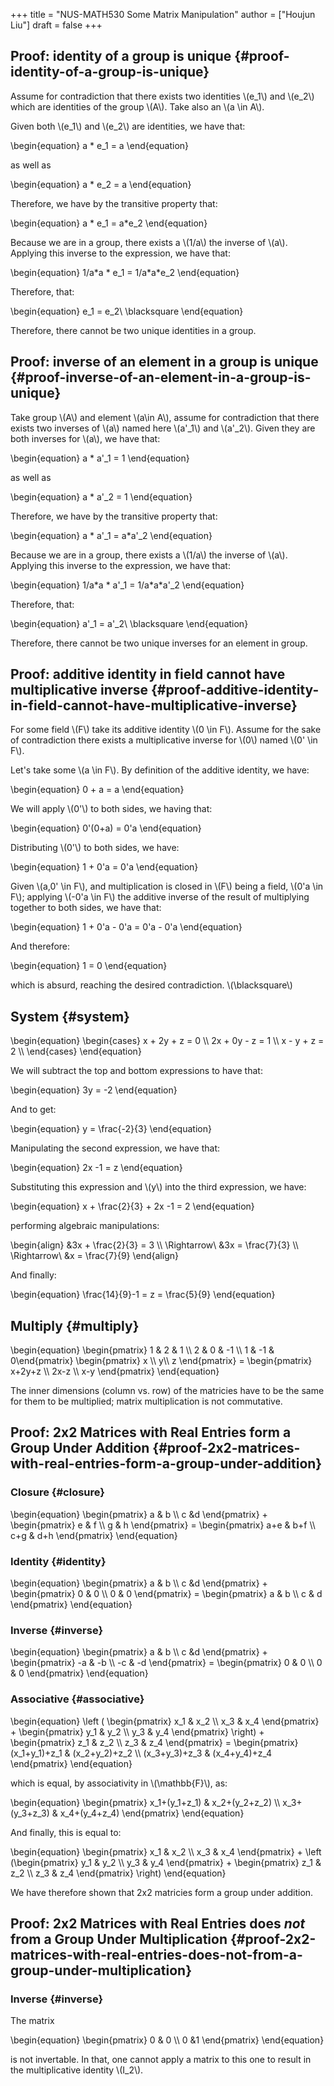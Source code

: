 +++
title = "NUS-MATH530 Some Matrix Manipulation"
author = ["Houjun Liu"]
draft = false
+++

## Proof: identity of a group is unique {#proof-identity-of-a-group-is-unique}

Assume for contradiction that there exists two identities \\(e\_1\\) and \\(e\_2\\) which are identities of the group \\(A\\). Take also an \\(a \in A\\).

Given both \\(e\_1\\) and \\(e\_2\\) are identities, we have that:

\begin{equation}
    a \* e\_1 = a
\end{equation}

as well as

\begin{equation}
    a \* e\_2 = a
\end{equation}

Therefore, we have by the transitive property that:

\begin{equation}
    a \* e\_1 = a\*e\_2
\end{equation}

Because we are in a group, there exists a \\(1/a\\) the inverse of \\(a\\). Applying this inverse to the expression, we have that:

\begin{equation}
    1/a\*a \* e\_1 = 1/a\*a\*e\_2
\end{equation}

Therefore, that:

\begin{equation}
    e\_1 = e\_2\ \blacksquare
\end{equation}

Therefore, there cannot be two unique identities in a group.


## Proof: inverse of an element in a group is unique {#proof-inverse-of-an-element-in-a-group-is-unique}

Take group \\(A\\) and element \\(a\in A\\), assume for contradiction that there exists two inverses of \\(a\\) named here \\(a'\_1\\) and \\(a'\_2\\). Given they are both inverses for \\(a\\), we have that:

\begin{equation}
    a \* a'\_1 = 1
\end{equation}

as well as

\begin{equation}
    a \* a'\_2 = 1
\end{equation}

Therefore, we have by the transitive property that:

\begin{equation}
    a \* a'\_1 = a\*a'\_2
\end{equation}

Because we are in a group, there exists a \\(1/a\\) the inverse of \\(a\\). Applying this inverse to the expression, we have that:

\begin{equation}
    1/a\*a \* a'\_1 = 1/a\*a\*a'\_2
\end{equation}

Therefore, that:

\begin{equation}
    a'\_1 = a'\_2\ \blacksquare
\end{equation}

Therefore, there cannot be two unique inverses for an element in group.


## Proof: additive identity in field cannot have multiplicative inverse {#proof-additive-identity-in-field-cannot-have-multiplicative-inverse}

For some field \\(F\\) take its additive identity \\(0 \in F\\). Assume for the sake of contradiction there exists a multiplicative inverse for \\(0\\) named \\(0' \in F\\).

Let's take some \\(a \in F\\). By definition of the additive identity, we have:

\begin{equation}
    0 + a = a
\end{equation}

We will apply \\(0'\\) to both sides, we having that:

\begin{equation}
    0'(0+a) = 0'a
\end{equation}

Distributing \\(0'\\) to both sides, we have:

\begin{equation}
   1 + 0'a = 0'a
\end{equation}

Given \\(a,0' \in F\\), and multiplication is closed in \\(F\\) being a field, \\(0'a \in F\\); applying \\(-0'a \in F\\) the additive inverse of the result of multiplying together to both sides, we have that:

\begin{equation}
  1 + 0'a - 0'a = 0'a - 0'a
\end{equation}

And therefore:

\begin{equation}
    1 = 0
\end{equation}

which is absurd, reaching the desired contradiction. \\(\blacksquare\\)


## System {#system}

\begin{equation}
\begin{cases}
x + 2y + z = 0 \\\\
2x + 0y - z = 1 \\\\
x - y + z = 2 \\\\
\end{cases}
\end{equation}

We will subtract the top and bottom expressions to have that:

\begin{equation}
    3y = -2
\end{equation}

And to get:

\begin{equation}
    y = \frac{-2}{3}
\end{equation}

Manipulating the second expression, we have that:

\begin{equation}
    2x -1 = z
\end{equation}

Substituting this expression and \\(y\\) into the third expression, we have:

\begin{equation}
    x + \frac{2}{3} + 2x -1 = 2
\end{equation}

performing algebraic manipulations:

\begin{align}
    &3x + \frac{2}{3} = 3 \\\\
\Rightarrow\ &3x = \frac{7}{3} \\\\
\Rightarrow\ &x = \frac{7}{9}
\end{align}

And finally:

\begin{equation}
    \frac{14}{9}-1 = z = \frac{5}{9}
\end{equation}


## Multiply {#multiply}

\begin{equation}
\begin{pmatrix}
1 & 2 & 1 \\\\
2 & 0 & -1 \\\\
1 & -1 & 0\end{pmatrix} \begin{pmatrix} x \\\\
y\\\\
z \end{pmatrix} = \begin{pmatrix}
x+2y+z \\\\
2x-z \\\\
x-y
\end{pmatrix}
\end{equation}

The inner dimensions (column vs. row) of the matricies have to be the same for them to be multiplied; matrix multiplication is not commutative.


## Proof: 2x2 Matrices with Real Entries form a Group Under Addition {#proof-2x2-matrices-with-real-entries-form-a-group-under-addition}


### Closure {#closure}

\begin{equation}
\begin{pmatrix}
   a & b \\\\
c &d
\end{pmatrix} + \begin{pmatrix}
   e & f \\\\
g & h
\end{pmatrix} = \begin{pmatrix}
   a+e & b+f \\\\
c+g & d+h
\end{pmatrix}
\end{equation}


### Identity {#identity}

\begin{equation}
\begin{pmatrix}
   a & b \\\\
c &d
\end{pmatrix} + \begin{pmatrix}
   0 & 0 \\\\
0 & 0
\end{pmatrix} = \begin{pmatrix}
   a & b \\\\
c & d
\end{pmatrix}
\end{equation}


### Inverse {#inverse}

\begin{equation}
\begin{pmatrix}
   a & b \\\\
c &d
\end{pmatrix} + \begin{pmatrix}
   -a & -b \\\\
-c & -d
\end{pmatrix} = \begin{pmatrix}
   0 & 0 \\\\
0 & 0
\end{pmatrix}
\end{equation}


### Associative {#associative}

\begin{equation}
\left (
\begin{pmatrix}
   x\_1 & x\_2 \\\\
x\_3 & x\_4
\end{pmatrix} + \begin{pmatrix}
   y\_1 & y\_2 \\\\
y\_3 & y\_4
\end{pmatrix} \right) + \begin{pmatrix}
   z\_1 & z\_2 \\\\
z\_3 & z\_4
\end{pmatrix} = \begin{pmatrix}
   (x\_1+y\_1)+z\_1 & (x\_2+y\_2)+z\_2 \\\\
   (x\_3+y\_3)+z\_3 & (x\_4+y\_4)+z\_4
\end{pmatrix}
\end{equation}

which is equal, by associativity in \\(\mathbb{F}\\), as:

\begin{equation}
\begin{pmatrix}
   x\_1+(y\_1+z\_1) & x\_2+(y\_2+z\_2) \\\\
   x\_3+(y\_3+z\_3) & x\_4+(y\_4+z\_4)
\end{pmatrix}
\end{equation}

And finally, this is equal to:

\begin{equation}
\begin{pmatrix}
   x\_1 & x\_2 \\\\
x\_3 & x\_4
\end{pmatrix} + \left (\begin{pmatrix}
   y\_1 & y\_2 \\\\
y\_3 & y\_4
\end{pmatrix} + \begin{pmatrix}
   z\_1 & z\_2 \\\\
z\_3 & z\_4
\end{pmatrix} \right)
\end{equation}

We have therefore shown that 2x2 matricies form a group under addition.


## Proof: 2x2 Matrices with Real Entries does _not_ from a Group Under Multiplication {#proof-2x2-matrices-with-real-entries-does-not-from-a-group-under-multiplication}


### Inverse {#inverse}

The matrix

\begin{equation}
\begin{pmatrix}
   0 & 0 \\\\
0 &1
\end{pmatrix}
\end{equation}

is not invertable. In that, one cannot apply a matrix to this one to result in the multiplicative identity \\(I\_2\\).